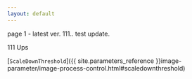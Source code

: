 ```yaml
---
layout: default
---
```



page 1 - latest ver.
111..
test update.

111 Ups

[`ScaleDownThreshold`]({{ site.parameters_reference }}image-parameter/image-process-control.html#scaledownthreshold)